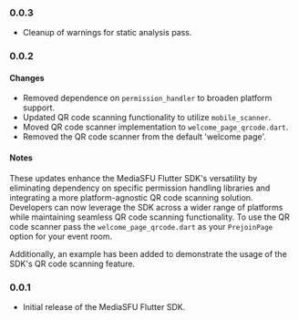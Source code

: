 ### 0.0.3

* Cleanup of warnings for static analysis pass.

### 0.0.2

#### Changes

- Removed dependence on `permission_handler` to broaden platform support.
- Updated QR code scanning functionality to utilize `mobile_scanner`.
- Moved QR code scanner implementation to `welcome_page_qrcode.dart`.
- Removed the QR code scanner from the default 'welcome page'.

#### Notes

These updates enhance the MediaSFU Flutter SDK's versatility by eliminating dependency on specific permission handling libraries and integrating a more platform-agnostic QR code scanning solution. Developers can now leverage the SDK across a wider range of platforms while maintaining seamless QR code scanning functionality.
To use the QR code scanner pass the `welcome_page_qrcode.dart` as your `PrejoinPage` option for your event room.

Additionally, an example has been added to demonstrate the usage of the SDK's QR code scanning feature.

### 0.0.1

* Initial release of the MediaSFU Flutter SDK.